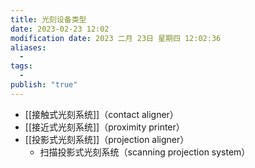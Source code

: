 ```yaml
---
title: 光刻设备类型
date: 2023-02-23 12:02
modification date: 2023 二月 23日 星期四 12:02:36
aliases:
  - 
tags:
  - 
publish: "true"
---
```


- [[接触式光刻系统]]（contact aligner）
- [[接近式光刻系统]]（proximity printer）
- [[投影式光刻系统]]（projection aligner）
	- 扫描投影式光刻系统（scanning projection system）